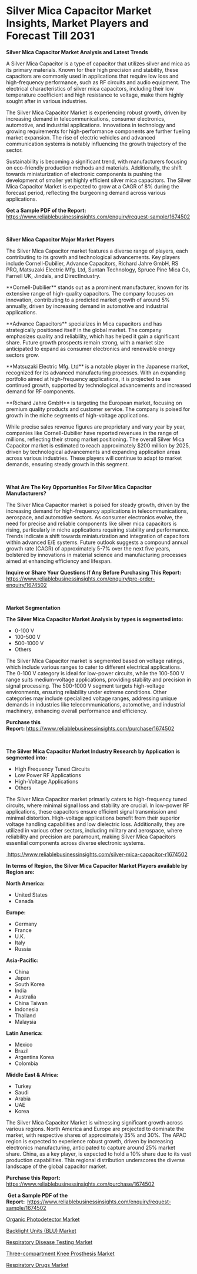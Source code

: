 <p><h1>Silver Mica Capacitor Market Insights, Market Players and Forecast Till 2031</h1></p><p><strong>Silver Mica Capacitor Market Analysis and Latest Trends</strong></p>
<p><p>A Silver Mica Capacitor is a type of capacitor that utilizes silver and mica as its primary materials. Known for their high precision and stability, these capacitors are commonly used in applications that require low loss and high-frequency performance, such as RF circuits and audio equipment. The electrical characteristics of silver mica capacitors, including their low temperature coefficient and high resistance to voltage, make them highly sought after in various industries.</p><p>The Silver Mica Capacitor Market is experiencing robust growth, driven by increasing demand in telecommunications, consumer electronics, automotive, and industrial applications. Innovations in technology and growing requirements for high-performance components are further fueling market expansion. The rise of electric vehicles and advanced communication systems is notably influencing the growth trajectory of the sector.</p><p>Sustainability is becoming a significant trend, with manufacturers focusing on eco-friendly production methods and materials. Additionally, the shift towards miniaturization of electronic components is pushing the development of smaller yet highly efficient silver mica capacitors. The Silver Mica Capacitor Market is expected to grow at a CAGR of 8% during the forecast period, reflecting the burgeoning demand across various applications.</p></p>
<p><strong>Get a Sample PDF of the Report:&nbsp;</strong> <a href="https://www.reliablebusinessinsights.com/enquiry/request-sample/1674502?utm_campaign=118&utm_medium=2&utm_source=Github&utm_content=ia&utm_term=13102024&utm_id=silver-mica-capacitor">https://www.reliablebusinessinsights.com/enquiry/request-sample/1674502</a></p>
<p>&nbsp;</p>
<p><strong>Silver Mica Capacitor Major Market Players</strong></p>
<p><p>The Silver Mica Capacitor market features a diverse range of players, each contributing to its growth and technological advancements. Key players include Cornell-Dubilier, Advance Capacitors, Richard Jahre GmbH, RS PRO, Matsuzaki Electric Mfg. Ltd, Suntan Technology, Spruce Pine Mica Co, Farnell UK, Jindals, and DirectIndustry.</p><p>**Cornell-Dubilier** stands out as a prominent manufacturer, known for its extensive range of high-quality capacitors. The company focuses on innovation, contributing to a predicted market growth of around 5% annually, driven by increasing demand in automotive and industrial applications.</p><p>**Advance Capacitors** specializes in Mica capacitors and has strategically positioned itself in the global market. The company emphasizes quality and reliability, which has helped it gain a significant share. Future growth prospects remain strong, with a market size anticipated to expand as consumer electronics and renewable energy sectors grow.</p><p>**Matsuzaki Electric Mfg. Ltd** is a notable player in the Japanese market, recognized for its advanced manufacturing processes. With an expanding portfolio aimed at high-frequency applications, it is projected to see continued growth, supported by technological advancements and increased demand for RF components.</p><p>**Richard Jahre GmbH** is targeting the European market, focusing on premium quality products and customer service. The company is poised for growth in the niche segments of high-voltage applications.</p><p>While precise sales revenue figures are proprietary and vary year by year, companies like Cornell-Dubilier have reported revenues in the range of millions, reflecting their strong market positioning. The overall Silver Mica Capacitor market is estimated to reach approximately $200 million by 2025, driven by technological advancements and expanding application areas across various industries. These players will continue to adapt to market demands, ensuring steady growth in this segment.</p></p>
<p>&nbsp;</p>
<p><strong>What Are The Key Opportunities For Silver Mica Capacitor Manufacturers?</strong></p>
<p><p>The Silver Mica Capacitor market is poised for steady growth, driven by the increasing demand for high-frequency applications in telecommunications, aerospace, and automotive sectors. As consumer electronics evolve, the need for precise and reliable components like silver mica capacitors is rising, particularly in niche applications requiring stability and performance. Trends indicate a shift towards miniaturization and integration of capacitors within advanced E/E systems. Future outlook suggests a compound annual growth rate (CAGR) of approximately 5-7% over the next five years, bolstered by innovations in material science and manufacturing processes aimed at enhancing efficiency and lifespan.</p></p>
<p><strong>Inquire or Share Your Questions If Any Before Purchasing This Report:</strong> <a href="https://www.reliablebusinessinsights.com/enquiry/pre-order-enquiry/1674502?utm_campaign=118&utm_medium=2&utm_source=Github&utm_content=ia&utm_term=13102024&utm_id=silver-mica-capacitor">https://www.reliablebusinessinsights.com/enquiry/pre-order-enquiry/1674502</a></p>
<p>&nbsp;</p>
<p><strong>Market Segmentation</strong></p>
<p><strong>The Silver Mica Capacitor Market Analysis by types is segmented into:</strong></p>
<p><ul><li>0-100 V</li><li>100-500 V</li><li>500-1000 V</li><li>Others</li></ul></p>
<p><p>The Silver Mica Capacitor market is segmented based on voltage ratings, which include various ranges to cater to different electrical applications. The 0-100 V category is ideal for low-power circuits, while the 100-500 V range suits medium-voltage applications, providing stability and precision in signal processing. The 500-1000 V segment targets high-voltage environments, ensuring reliability under extreme conditions. Other categories may include specialized voltage ranges, addressing unique demands in industries like telecommunications, automotive, and industrial machinery, enhancing overall performance and efficiency.</p></p>
<p><strong>Purchase this Report:&nbsp;</strong><a href="https://www.reliablebusinessinsights.com/purchase/1674502?utm_campaign=118&utm_medium=2&utm_source=Github&utm_content=ia&utm_term=13102024&utm_id=silver-mica-capacitor">https://www.reliablebusinessinsights.com/purchase/1674502</a></p>
<p>&nbsp;</p>
<p><strong>The Silver Mica Capacitor Market Industry Research by Application is segmented into:</strong></p>
<p><ul><li>High Frequency Tuned Circuits</li><li>Low Power RF Applications</li><li>High-Voltage Applications</li><li>Others</li></ul></p>
<p><p>The Silver Mica Capacitor market primarily caters to high-frequency tuned circuits, where minimal signal loss and stability are crucial. In low-power RF applications, these capacitors ensure efficient signal transmission and minimal distortion. High-voltage applications benefit from their superior voltage handling capabilities and low dielectric loss. Additionally, they are utilized in various other sectors, including military and aerospace, where reliability and precision are paramount, making Silver Mica Capacitors essential components across diverse electronic systems.</p></p>
<p><a href="https://www.reliablebusinessinsights.com/silver-mica-capacitor-r1674502?utm_campaign=118&utm_medium=2&utm_source=Github&utm_content=ia&utm_term=13102024&utm_id=silver-mica-capacitor">&nbsp;https://www.reliablebusinessinsights.com/silver-mica-capacitor-r1674502</a></p>
<p><strong>In terms of Region, the Silver Mica Capacitor Market Players available by Region are:</strong></p>
<p>
    <p> <strong> North America: </strong>
        <ul>
            <li>United States</li>
            <li>Canada</li>
        </ul>
        </p> 
    <p> <strong> Europe: </strong>
        <ul>
            <li>Germany</li>
            <li>France</li>
            <li>U.K.</li>
            <li>Italy</li>
            <li>Russia</li>
        </ul>
        </p> 
    <p> <strong> Asia-Pacific: </strong>
        <ul>
            <li>China</li>
            <li>Japan</li>
            <li>South Korea</li>
            <li>India</li>
            <li>Australia</li>
            <li>China Taiwan</li>
            <li>Indonesia</li>
            <li>Thailand</li>
            <li>Malaysia</li>
        </ul>
        </p> 
    <p> <strong> Latin America: </strong>
        <ul>
            <li>Mexico</li>
            <li>Brazil</li>
            <li>Argentina Korea</li>
            <li>Colombia</li>
        </ul>
        </p> 
    <p> <strong> Middle East & Africa: </strong>
        <ul>
            <li>Turkey</li>
            <li>Saudi</li>
            <li>Arabia</li>
            <li>UAE</li>
            <li>Korea</li>
        </ul>
    </p>
    </p>
<p><p>The Silver Mica Capacitor Market is witnessing significant growth across various regions. North America and Europe are projected to dominate the market, with respective shares of approximately 35% and 30%. The APAC region is expected to experience robust growth, driven by increasing electronics manufacturing, anticipated to capture around 25% market share. China, as a key player, is expected to hold a 10% share due to its vast production capabilities. This regional distribution underscores the diverse landscape of the global capacitor market.</p></p>
<p><strong>Purchase this Report: </strong><a href="https://www.reliablebusinessinsights.com/purchase/1674502?utm_campaign=118&utm_medium=2&utm_source=Github&utm_content=ia&utm_term=13102024&utm_id=silver-mica-capacitor">https://www.reliablebusinessinsights.com/purchase/1674502</a></p>
<p>&nbsp;<strong>Get a Sample PDF of the Report:&nbsp;&nbsp;</strong><a href="https://www.reliablebusinessinsights.com/enquiry/request-sample/1674502?utm_campaign=118&utm_medium=2&utm_source=Github&utm_content=ia&utm_term=13102024&utm_id=silver-mica-capacitor">https://www.reliablebusinessinsights.com/enquiry/request-sample/1674502</a></p>
<p><strong></strong></p>
<p><p><a href="https://issuu.com/reportprime-2/docs/organic-photodetector-market-size-2_34516553327c93?utm_campaign=118&utm_medium=2&utm_source=Github&utm_content=ia&utm_term=13102024&utm_id=silver-mica-capacitor">Organic Photodetector Market</a></p><p><a href="https://github.com/knaufethaganye/Market-Research-Report-List-1/blob/main/backlight-units-blu-market.md?utm_campaign=118&utm_medium=2&utm_source=Github&utm_content=ia&utm_term=13102024&utm_id=silver-mica-capacitor">Backlight Units (BLU) Market</a></p><p><a href="https://www.linkedin.com/pulse/global-respiratory-disease-testing-market-projected-grow-i3lee?utm_campaign=118&utm_medium=2&utm_source=Github&utm_content=ia&utm_term=13102024&utm_id=silver-mica-capacitor">Respiratory Disease Testing Market</a></p><p><a href="https://github.com/leonidmsw5y/Market-Research-Report-List-1/blob/main/three-compartment-knee-prosthesis-market.md?utm_campaign=118&utm_medium=2&utm_source=Github&utm_content=ia&utm_term=13102024&utm_id=silver-mica-capacitor">Three-compartment Knee Prosthesis Market</a></p><p><a href="https://www.linkedin.com/pulse/emerging-technologies-reshaping-respiratory-drugs-market-wxgwe?utm_campaign=118&utm_medium=2&utm_source=Github&utm_content=ia&utm_term=13102024&utm_id=silver-mica-capacitor">Respiratory Drugs Market</a></p></p>